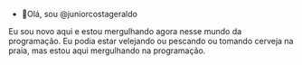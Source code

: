 - 👋Olá, sou @juniorcostageraldo

Eu sou novo aqui e estou mergulhando agora nesse mundo da programação.
Eu podia estar velejando ou pescando ou tomando cerveja na praia, mas estou aqui mergulhando na programação.

<!---
juniorcostageraldo/juniorcostageraldo is a ✨ special ✨ repository because its `README.md` (this file) appears on your GitHub profile.
You can click the Preview link to take a look at your changes.
--->

